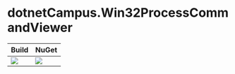 # dotnetCampus.Win32ProcessCommandViewer

| Build | NuGet |
|--|--|
|![](https://github.com/dotnet-campus/dotnetCampus.Win32ProcessCommandViewer/workflows/.NET%20Core/badge.svg)|[![](https://img.shields.io/nuget/v/dotnetCampus.Win32ProcessCommandViewer.svg)](https://www.nuget.org/packages/dotnetCampus.Win32ProcessCommandViewer)|